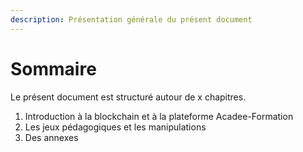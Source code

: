 ```yaml
---
description: Présentation générale du présent document
---
```


# Sommaire

Le présent document est structuré autour de x chapitres.

1. Introduction à la blockchain et à la plateforme Acadee-Formation
2. Les jeux pédagogiques et les manipulations
3. Des annexes



